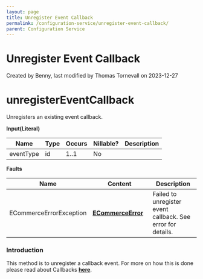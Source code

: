 ```yaml
---
layout: page
title: Unregister Event Callback
permalink: /configuration-service/unregister-event-callback/
parent: Configuration Service
---
```



# Unregister Event Callback 
Created by Benny, last modified by Thomas Tornevall on 2023-12-27
# unregisterEventCallback
Unregisters an existing event callback.
  
**Input(Literal)**
  
| Name      | Type | Occurs | Nillable? | Description |
|-----------|------|--------|-----------|-------------|
| eventType | id   | 1..1   | No        |             |
  
  
**Faults**
  
| Name                    | Content                                             | Description                                                 |
|-------------------------|-----------------------------------------------------|-------------------------------------------------------------|
| ECommerceErrorException | **[ECommerceError](ECommerceError_1475945.html)**   | Failed to unregister event callback. See error for details. |
  
### Introduction
This method is to unregister a callback event. For more on how this is
done please read about Callbacks **[here](Callbacks_327724.html)**.
